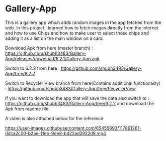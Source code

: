 # Gallery-App
This is a gallery app which adds random images in the app fetched from the web. In this project I learned how to fetch images directly from the internet and how to use Chips and how to make user to select those chips and adding it as a list on the main window on a card.

Download Apk from here (master branch) : https://github.com/shubh3483/Gallery-App/releases/download/6.2.1/Gallery-App.apk

Switch to 6.2.2 from here : https://github.com/shubh3483/Gallery-App/tree/6.2.2

Switch to Recycler View branch from here(Contains additional functionality) : https://github.com/shubh3483/Gallery-App/tree/RecyclerView

If you want to download the app that will save the data also switch to : https://github.com/shubh3483/Gallery-App/tree/6.2.2
and download the Apk from readme file.

A video is also attached below for the reference

https://user-images.githubusercontent.com/65455693/117861261-ddca2c00-b2ae-11eb-9de8-b422ad2922d8.mp4
